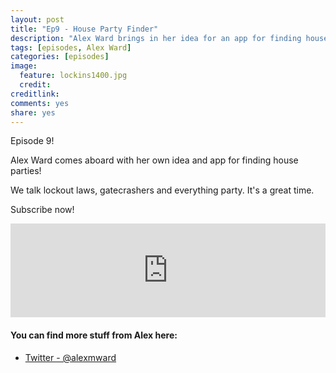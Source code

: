 ```yaml
---
layout: post
title: "Ep9 - House Party Finder"
description: "Alex Ward brings in her idea for an app for finding houseparties"
tags: [episodes, Alex Ward]
categories: [episodes]
image:
  feature: lockins1400.jpg
  credit: 
creditlink:
comments: yes
share: yes
---
```


Episode 9!

Alex Ward comes aboard with her own idea and app for finding house parties!

We talk lockout laws, gatecrashers and everything party. It's a great time.

Subscribe now!


<iframe src="https://www.omnycontent.com/w/player/?orgId=f74cc2ac-5cea-4914-99d8-a67c008ca26e&programId=df7f3c35-9d13-4dc2-baa6-a67c008d8993&clipId=c04604cc-eee4-4334-9873-a67d003c251c" width="100%" height="150px" frameborder="0"></iframe>

#### You can find more stuff from Alex here:

+ [Twitter - @alexmward](https://twitter.com/alexmward)